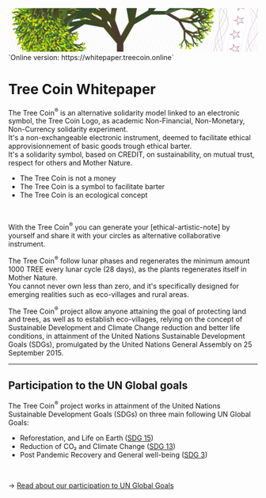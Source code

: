 <img src="docs/_img/tree_coin_logo_banner3.jpg" class=img-responsive>
`Online version: https://whitepaper.treecoin.online`

# Tree Coin Whitepaper
The Tree Coin<sup>®</sup> is an alternative solidarity model linked to an electronic symbol, the Tree Coin Logo, as academic Non-Financial, Non-Monetary, Non-Currency solidarity experiment.<br /> It's a non-exchangeable electronic instrument, deemed to facilitate ethical approvisionnement of basic goods trough ethical barter.<br /> It's a solidarity symbol, based on CREDIT, on sustainability, on mutual trust, respect for others and Mother Nature.

* The Tree Coin is not a money
* The Tree Coin is a symbol to facilitate barter
* The Tree Coin is an ecological concept

<br>

With the Tree Coin<sup>®</sup> you can generate your \[ethical-artistic-note] by yourself and share it with your circles as alternative collaborative instrument.

The Tree Coin<sup>®</sup> follow lunar phases and regenerates the minimum amount 1000 TREE every lunar cycle (28 days), as the plants regenerates itself in Mother Nature.<br /> You cannot never own less than zero, and it's specifically designed for emerging realities such as eco-villages and rural areas.

The Tree Coin<sup>®</sup> project allow anyone attaining the goal of protecting land and trees, as well as to establish eco-villages, relying on the concept of Sustainable Development and Climate Change reduction and better life conditions, in attainment of the United Nations Sustainable Development Goals (SDGs), promulgated by the United Nations General Assembly on 25 September 2015.

---

## Participation to the UN Global goals

The Tree Coin<sup>®</sup> project works in attainment of the United Nations Sustainable Development Goals (SDGs) on three main following UN Global Goals:

- Reforestation, and Life on Earth ([SDG 15](https://en.wikipedia.org/wiki/Sustainable_Development_Goal_15))
- Reduction of CO₂ and Climate Change ([SDG 13](https://en.wikipedia.org/wiki/Sustainable_Development_Goal_13))
- Post Pandemic Recovery and General well-being ([SDG 3](https://en.wikipedia.org/wiki/Sustainable_Development_Goal_3))

<br>

→ [Read about our participation to UN Global Goals](https://whitepaper.treecoin.online/un-sustainable-development/participation-to-un-global-goals/)
